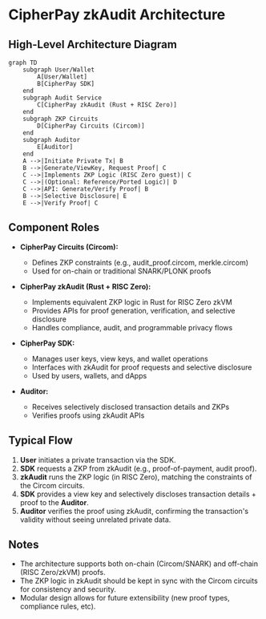 # CipherPay zkAudit Architecture

## High-Level Architecture Diagram

```mermaid
graph TD
    subgraph User/Wallet
        A[User/Wallet]
        B[CipherPay SDK]
    end
    subgraph Audit Service
        C[CipherPay zkAudit (Rust + RISC Zero)]
    end
    subgraph ZKP Circuits
        D[CipherPay Circuits (Circom)]
    end
    subgraph Auditor
        E[Auditor]
    end
    A -->|Initiate Private Tx| B
    B -->|Generate/ViewKey, Request Proof| C
    C -->|Implements ZKP Logic (RISC Zero guest)| C
    C -->|(Optional: Reference/Ported Logic)| D
    C -->|API: Generate/Verify Proof| B
    B -->|Selective Disclosure| E
    E -->|Verify Proof| C
```

## Component Roles

- **CipherPay Circuits (Circom):**
  - Defines ZKP constraints (e.g., audit_proof.circom, merkle.circom)
  - Used for on-chain or traditional SNARK/PLONK proofs

- **CipherPay zkAudit (Rust + RISC Zero):**
  - Implements equivalent ZKP logic in Rust for RISC Zero zkVM
  - Provides APIs for proof generation, verification, and selective disclosure
  - Handles compliance, audit, and programmable privacy flows

- **CipherPay SDK:**
  - Manages user keys, view keys, and wallet operations
  - Interfaces with zkAudit for proof requests and selective disclosure
  - Used by users, wallets, and dApps

- **Auditor:**
  - Receives selectively disclosed transaction details and ZKPs
  - Verifies proofs using zkAudit APIs

## Typical Flow

1. **User** initiates a private transaction via the SDK.
2. **SDK** requests a ZKP from zkAudit (e.g., proof-of-payment, audit proof).
3. **zkAudit** runs the ZKP logic (in RISC Zero), matching the constraints of the Circom circuits.
4. **SDK** provides a view key and selectively discloses transaction details + proof to the **Auditor**.
5. **Auditor** verifies the proof using zkAudit, confirming the transaction's validity without seeing unrelated private data.

## Notes
- The architecture supports both on-chain (Circom/SNARK) and off-chain (RISC Zero/zkVM) proofs.
- The ZKP logic in zkAudit should be kept in sync with the Circom circuits for consistency and security.
- Modular design allows for future extensibility (new proof types, compliance rules, etc). 